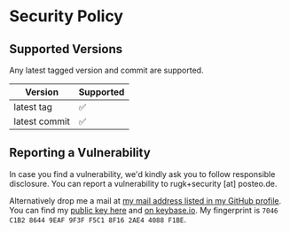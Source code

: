 # Security Policy

## Supported Versions

Any latest tagged version and commit are supported.

| Version       | Supported          |
| ------------- | ------------------ |
| latest tag    | :white_check_mark: |
| latest commit | :white_check_mark: |

## Reporting a Vulnerability

In case you find a vulnerability, we'd kindly ask you to follow responsible disclosure.
You can report a vulnerability to rugk+security [at] posteo.de.

Alternatively drop me a mail at [my mail address listed in my GitHub profile](https://github.com/rugk). You can find my [public key here](https://keys.mailvelope.com/pks/lookup?op=get&search=0x8F162AE44088F1BE) and [on keybase.io](https://keybase.io/rugk). My fingerprint is `7046 C1B2 8644 9EAF 9F3F F5C1 8F16 2AE4 4088 F1BE`.
